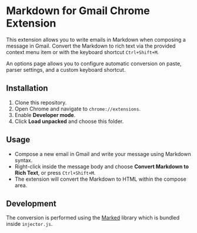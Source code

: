 # Markdown for Gmail Chrome Extension

This extension allows you to write emails in Markdown when composing a message in Gmail. Convert the Markdown to rich text via the provided context menu item or with the keyboard shortcut `Ctrl+Shift+M`.

An options page allows you to configure automatic conversion on paste, parser settings, and a custom keyboard shortcut.

## Installation
1. Clone this repository.
2. Open Chrome and navigate to `chrome://extensions`.
3. Enable **Developer mode**.
4. Click **Load unpacked** and choose this folder.

## Usage
- Compose a new email in Gmail and write your message using Markdown syntax.
- Right-click inside the message body and choose **Convert Markdown to Rich Text**, or press `Ctrl+Shift+M`.
- The extension will convert the Markdown to HTML within the compose area.

## Development
The conversion is performed using the [Marked](https://github.com/markedjs/marked) library which is bundled inside `injector.js`.

